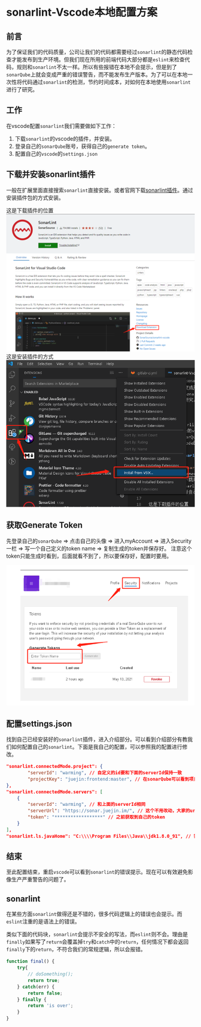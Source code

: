 # sonarlint-Vscode本地配置方案

## 前言

为了保证我们的代码质量，公司让我们的代码都需要经过`sonarlint`的静态代码检查才能发布到生产环境。但我们现在所用的前端代码大部分都是`eslint`来检查代码，规则和`sonarlint`不太一样。所以有些报错在本地不会提示，但是到了`sonarQube`上就会变成严重的错误警告，而不能发布生产版本。为了可以在本地一次性将代码通过`sonarlint`的检测，节约时间成本，对如何在本地使用`sonarlint`进行了研究。

## 工作

在vscode配置`sonarlint`我们需要做如下工作：

1. 下载`sonarlint`的vscode的插件，并安装。
2. 登录自己的`sonarQube`账号，获得自己的`generate token`。
3. 配置自己的`vscode`的`settings.json`

## 下载并安装sonarlint插件

一般在扩展里面直接搜索`sonarlint`直接安装。或者官网下载[sonarlint插件](https://marketplace.visualstudio.com/items?itemName=SonarSource.sonarlint-vscode)。通过安装插件包的方式安装。

这是下载插件的位置
![image](%E4%B8%8B%E8%BD%BD%E6%89%A9%E5%B1%95%E4%BD%8D%E7%BD%AE.png)
这是安装插件的方式
![image1](vscode%E6%89%A9%E5%B1%95%E5%AE%89%E8%A3%85.png)

## 获取Generate Token

先登录自己的`sonarQube` => 点击自己的头像 => 进入myAccount => 进入Security一栏 => 写一个自己定义的token name => 复制生成的token并保存好。
注意这个token只能生成时看到，后面就看不到了，所以要保存好，配置时要用。

![token](sonarlint-token%E8%8E%B7%E5%8F%96.png)

## 配置settings.json

找到自己已经安装好的`sonarlint`插件，进入介绍部分。可以看到介绍部分有教我们如何配置自己的`sonarlint`。下面是我自己的配置，可以参照我的配置进行修改。

``` json
"sonarlint.connectedMode.project": {
        "serverId": "warming", // 自定义的id要和下面的serverId保持一致
        "projectKey": "juejin:frontend:master", // 在sonarQube可以看到项目的key
},
"sonarlint.connectedMode.servers": [
    {
        "serverId": "warming", // 和上面的serverId相同
        "serverUrl": "https://sonar.juejin.im/", // 这个不用改动，大家的url相同
        "token": "******************" // 之前获取到自己的token
    }
],
"sonarlint.ls.javaHome": "C:\\\\Program Files\\Java\\jdk1.8.0_91", // 需要配置一下javaHome
```

## 结束

至此配置结束，重启`vscode`可以看到`sonarlint`的错误提示。现在可以有效避免影像生产严重警告的问题了。

## sonarlint

在某些方面`sonarlint`做得还是不错的，很多代码逻辑上的错误也会提示。而`eslint`注重的是语法上的错误。

类似下面的代码块，`sonarlint`会提示不安全的写法，而`eslint`则不会。理由是`finally`如果写了`return`会覆盖掉`try`和`catch`中的`return`，任何情况下都会返回`finally`下的`return`，不符合我们的常规逻辑，所以会报错。

``` js
function final() {
    try{
        // doSomething();
        return true;
    } catch(err) {
        return false;
    } finally {
        return 'is over';
    }
}
```
